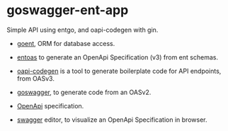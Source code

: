 # goswagger-ent-app
Simple API using entgo, and oapi-codegen with gin.

- [goent](https://entgo.io/docs/getting-started), ORM for database access.
- [entoas](https://entgo.io/blog/2021/11/15/announcing-entoas) to generate an OpenApi Specification (v3) from ent schemas.

- [oapi-codegen](https://github.com/deepmap/oapi-codegen) is a tool to generate boilerplate code for API endpoints, from OASv3.
- [goswagger](https://goswagger.io/), to generate code from an OASv2.

- [OpenApi](https://spec.openapis.org/oas/v3.0.3.html) specification.
- [swagger](https://editor.swagger.io/) editor, to visualize an OpenApi Specification in browser.


